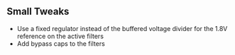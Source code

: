 Small Tweaks
------------

- Use a fixed regulator instead of the buffered voltage divider for the 1.8V reference on the active filters
- Add bypass caps to the filters

